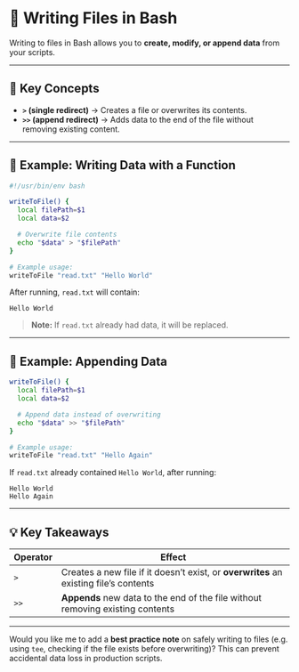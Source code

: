 # 📝 Writing Files in Bash

Writing to files in Bash allows you to **create, modify, or append data** from your scripts.

---

## 🧠 Key Concepts

* **`>` (single redirect)** → Creates a file or overwrites its contents.
* **`>>` (append redirect)** → Adds data to the end of the file without removing existing content.

---

## 📝 Example: Writing Data with a Function

```bash
#!/usr/bin/env bash

writeToFile() {
  local filePath=$1
  local data=$2

  # Overwrite file contents
  echo "$data" > "$filePath"
}

# Example usage:
writeToFile "read.txt" "Hello World"
```

After running, `read.txt` will contain:

```
Hello World
```

> **Note:** If `read.txt` already had data, it will be replaced.

---

## 📝 Example: Appending Data

```bash
writeToFile() {
  local filePath=$1
  local data=$2

  # Append data instead of overwriting
  echo "$data" >> "$filePath"
}

# Example usage:
writeToFile "read.txt" "Hello Again"
```

If `read.txt` already contained `Hello World`, after running:

```
Hello World
Hello Again
```

---

## 💡 Key Takeaways

| **Operator** | **Effect**                                                                            |
| ------------ | ------------------------------------------------------------------------------------- |
| `>`          | Creates a new file if it doesn’t exist, or **overwrites** an existing file’s contents |
| `>>`         | **Appends** new data to the end of the file without removing existing contents        |

---

Would you like me to add a **best practice note** on safely writing to files (e.g. using `tee`, checking if the file exists before overwriting)? This can prevent accidental data loss in production scripts.
